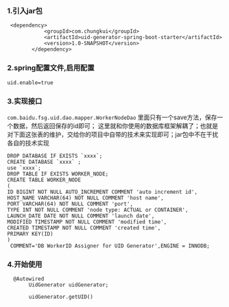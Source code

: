 ### 1.引入jar包

      
```
 <dependency>
            <groupId>com.chungkui</groupId>
            <artifactId>uid-generator-spring-boot-starter</artifactId>
            <version>1.0-SNAPSHOT</version>
        </dependency>
```

        
### 2.spring配置文件,启用配置

  `uid.enable=true  `  

### 3.实现接口     

   `com.baidu.fsg.uid.dao.mapper.WorkerNodeDao`
里面只有一个save方法，保存一个数据，然后返回保存的id即可；
这里就和你使用的数据库框架解耦了；也就是对下面这张表的维护，交给你的项目中自带的技术来实现即可；jar包中不在干扰各自的技术实现


```
DROP DATABASE IF EXISTS `xxxx`;
CREATE DATABASE `xxxx` ;
use `xxxx`;
DROP TABLE IF EXISTS WORKER_NODE;
CREATE TABLE WORKER_NODE
(
ID BIGINT NOT NULL AUTO_INCREMENT COMMENT 'auto increment id',
HOST_NAME VARCHAR(64) NOT NULL COMMENT 'host name',
PORT VARCHAR(64) NOT NULL COMMENT 'port',
TYPE INT NOT NULL COMMENT 'node type: ACTUAL or CONTAINER',
LAUNCH_DATE DATE NOT NULL COMMENT 'launch date',
MODIFIED TIMESTAMP NOT NULL COMMENT 'modified time',
CREATED TIMESTAMP NOT NULL COMMENT 'created time',
PRIMARY KEY(ID)
)
 COMMENT='DB WorkerID Assigner for UID Generator',ENGINE = INNODB;
```


### 4.开始使用


     
```
  @Autowired
       UidGenerator uidGenerator;
       
       uidGenerator.getUID()
```
